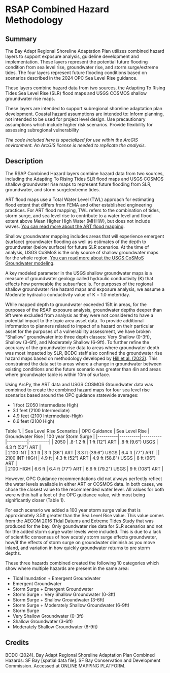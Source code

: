 # RSAP Combined Hazard Methodology
## Summary
The Bay Adapt Regional Shoreline Adaptation Plan utilizes combined hazard layers to support exposure analysis, guideline development and implementation. These layers represent the potential future flooding condition from sea level rise, groundwater rise, and storm surge/extreme tides. The four layers represent future flooding conditions based on scenarios described in the 2024 OPC Sea Level Rise guidance. 

These layers combine hazard data from two sources, the Adapting To Rising Tides Sea Level Rise (SLR) flood maps and USGS COSMOS shallow groundwater rise maps. 

These layers are intended to support subregional shoreline adaptation plan development. Coastal hazard assumptions are intended to: 
Inform planning, not intended to be used for project level design. 
Use precautionary assumptions which include higher risk scenarios.
Provide flexibility for assessing subregional vulnerability

*The code included here is specialized for use within the ArcGIS environment. An ArcGIS license is needed to replicate the analysis.*

## Description
The RSAP Combined Hazard layers combine hazard data from two sources, including the Adapting To Rising Tides SLR flood maps and USGS COSMOS shallow groundwater rise maps to represent future flooding from SLR, groundwater, and storm surge/extreme tides. 

ART flood maps use a Total Water Level (TWL) approach for estimating flood extent that differs from FEMA and other established engineering practices. For ART flood mapping, TWL refers to the combination of tides, storm surge, and sea level rise to contribute to a water level and flood extent above Mean Higher High Water (MHHW), but does not include waves. [You can read more about the ART flood mapping](https://www.adaptingtorisingtides.org/wp-content/uploads/2018/07/BATA-ART-SLR-Analysis-and-Mapping-Report-Final-20170908.pdf). 

Shallow groundwater mapping includes areas that will experience emergent (surface) groundwater flooding as well as estimates of the depth to groundwater (below surface) for future SLR scenarios. At the time of analysis, USGS CoSMoS is the only source of shallow groundwater maps for the whole region. [You can read more about the USGS CoSMoS Groundwater modeling](https://www.usgs.gov/centers/pcmsc/science/cosmos-groundwater). 

A key modeled parameter in the USGS shallow groundwater maps is a measure of groundwater geology called hydraulic conductivity (K) that effects how permeable the subsurface is. For purposes of the regional shallow groundwater rise hazard maps and exposure analysis, we assume a Moderate hydraulic conductivity value of K = 1.0 meter/day.

While mapped depth to groundwater exceeded 15ft in areas, for the purposes of the RSAP exposure analysis, groundwater depths deeper than 9ft were excluded from analysis as they were not considered to have a potential impact to the topic area asset data. To provide additional information to planners related to impact of a hazard on their particular asset for the purposes of a vulnerability assessment, we have broken “Shallow” groundwater into three depth classes: Very Shallow (0-3ft), Shallow (3-6ft), and Moderately Shallow (6-9ft). To further refine the accuracy of the groundwater rise data to areas where groundwater depth was most impacted by SLR, BCDC staff also confined the groundwater rise hazard maps based on methodology developed by [Hill et al. (2023)](https://datadryad.org/stash/dataset/doi:10.6078/D15X4N). This constrained the data set to areas where a change in groundwater between existing conditions and the future scenario was greater than 4in and areas where groundwater table is within 10m of surface.

Using ArcPy, the ART data and USGS COSMOS Groundwater data was combined to create the combined hazard maps for four sea level rise scenarios based around the OPC guidance statewide averages:
  - 1 foot (2050 Intermediate High)
  - 3.1 feet (2100 Intermediate)
  - 4.9 feet (2100 Intermediate-High)
  - 6.6 feet (2100 High)

Table 1.
| Sea Level Rise Scenarios | OPC Guidance | Sea Level Rise  | Groundwater Rise | 100 year Storm Surge |
|----------|----------|----------|----------|----------|
| 2050 | .8-1.2 ft | 1 ft (12”) ART  | .8 ft (9.6") USGS | 4.3 ft (52") ART |  
| 2100 INT | 3.1 ft | 3 ft (36") ART | 3.3 ft (39.6") USGS | 6.4 ft (77") ART |
| 2100 INT-HIGH | 4.9 ft | 4.3 ft (52") ART | 4.9 ft (58.8") USGS | 8 ft (96") ART |  
| 2100 HIGH | 6.6 ft | 6.4 ft (77") ART | 6.6 ft (79.2") USGS | 9 ft (108”) ART  |

However, OPC Guidance recommendations did not always perfectly reflect the water levels available in either ART or COSMOS data. In both cases, we chose the closest value to the recommended water level. All values for both were within half a foot of the OPC guidance value, with most being significantly closer (Table 1).

For each scenario we added a 100 year storm surge value that is approximately 3.5ft greater than the Sea Level Rise value. This value comes from the [AECOM 2016 Tidal Datums and Extreme Tides Study](https://www.adaptingtorisingtides.org/wp-content/uploads/2018/07/FINAL-Regional-Matrix-20180525.pdf) that was produced for the bay. Only goundwater rise data for SLR scenarios and not for the added storm surge water levels were included. This is due to a lack of scientific consensus of how acutely storm surge effects groundwater, how/if the effects of storm surge on groundwater diminish as you move inland, and variation in how quickly groundwater returns to pre storm depths.


These three hazards combined created the following 10 categories which show where multiple hazards are present in the same area:

  - Tidal Inundation + Emergent Groundwater 
  - Emergent Groundwater
  - Storm Surge + Emergent Groundwater
  - Storm Surge + Very Shallow Groundwater (0-3ft)
  - Storm Surge + Shallow Groundwater (3-6ft) 
  - Storm Surge + Moderately Shallow Groundwater (6-9ft) 
  - Storm Surge
  - Very Shallow Groundwater (0-3ft)
  - Shallow Groundwater (3-6ft) 
  - Moderately Shallow Groundwater (6-9ft)

## Credits
BCDC (2024). Bay Adapt Regional Shoreline Adaptation Plan Combined Hazards: SF Bay [spatial data file]. SF Bay Conservation and Development Commission. Accessed at ONLINE MAPPING PLATFORM.
